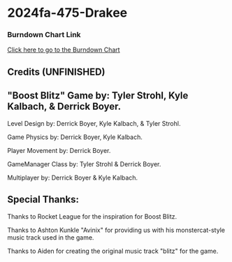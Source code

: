 # 2024fa-475-Drakee

### Burndown Chart Link
[Click here to go to the Burndown Chart](https://docs.google.com/spreadsheets/d/1FVmgFHzBBEdOZSPVXW9Ml7P6YkJtKd7s3boH3c0g9_E/edit?usp=sharing)


Credits (UNFINISHED)
--------------------
"Boost Blitz" Game by: Tyler Strohl, Kyle Kalbach, & Derrick Boyer.
-------------------------------------------------------------------

Level Design by: Derrick Boyer, Kyle Kalbach, & Tyler Strohl.

Game Physics by: Derrick Boyer, Kyle Kalbach.

Player Movement by: Derrick Boyer.

GameManager Class by: Tyler Strohl & Derrick Boyer.

Multiplayer by: Derrick Boyer & Kyle Kalbach.

Special Thanks:
---------------
Thanks to Rocket League for the inspiration for Boost Blitz.

Thanks to Ashton Kunkle "Avinix" for providing us with his monstercat-style music track used in the game.

Thanks to Aiden for creating the original music track "blitz" for the game.

